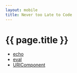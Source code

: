 ```yaml
---
layout: mobile
title: Never too Late to Code
---
```

# {{ page.title }}

- [echo](echo)
- [eval](eval)
- [URIComponent](URIComponent)
